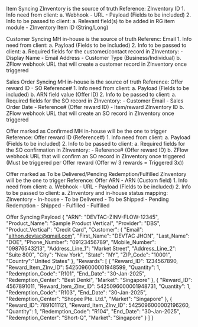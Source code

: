 Item Syncing
    ZInventory is the source of truth
    Reference: ZInventory ID
    1. Info need from client:
        a. Webhook
            - URL
            - Payload (Fields to be included)
    2. Info to be passed to client: 
        a. Relevant field(s) to be added in RG item module
            - ZInventory Item ID (String/Long)

Customer Syncing 
    MH in-house is the source of truth
    Referenc: Email
    1. Info need from client:
        a. Payload (Fields to be included)
    2. Info to be passed to client:
        a. Required fields for the customer/contact record in ZInventory:
            - Display Name
            - Email Address
            - Customer Type (Business/Individual)
        b. ZFlow webhook URL that will create a customer record in ZInventory once triggered

Sales Order Syncing
    MH in-house is the source of truth
    Reference: Offer reward ID - SO Reference#
    1. Info need from client:
        a. Payload (Fields to be included)
        b. ARN field value (Offer ID)
    2. Info to be passed to client:
        a. Required fields for the SO record in ZInventory:
            - Customer Email
            - Sales Order Date
            - Reference# (Offer reward ID)
            - Item/reward ZInventory ID
        b. ZFlow webhook URL that will create an SO record in ZInventory once triggered

Offer marked as Confirmed
    MH in-house will be the one to trigger
    Reference: Offer reward ID (Reference#)
    1. Info need from client:
        a. Payload (Fields to be included)
    2. Info to be passed to client:
        a. Required fields for the SO confirmation in ZInventory:
            - Reference# (Offer reward ID)
        b. ZFlow webhook URL that will confirm an SO record in ZInventory once triggered (Must be triggered per Offer reward (Offer w/ 3 rewards = Triggered 3x))

Offer marked as To be Delivered/Pending Redemption/Fulfilled
    ZInventory will be the one to trigger
    Reference: Offer ARN - ARN (Custom field)
    1. Info need from client:
        a. Webhook
            - URL
            - Payload (Fields to be included)
    2. Info to be passed to client:
        a. ZInventory and in-house status mapping:
            ZInventory - In-house
            - To be Delivered - To be Shipped
            - Pending Redemption - Shipped
            - Fulfilled - Fulfilled

Offer Syncing Payload
{
    "ARN": "DEVTAC-ZINV-FLOW-12345",
    "Product_Name": "Sample Product Vertical",
    "Provider": "DBS",
    "Product_Vertical": "Credit Card",
    "Customer": {
        "Email": "althon.devtac@gmail.com",
        "First_Name": "DEVTAC JHON",
        "Last_Name": "DOE",
        "Phone_Number": "09123456789",
        "Mobile_Number": "09876543213",
        "Address_Line_1": "Market Street",
        "Address_Line_2": "Suite 800",
        "City": "New York",
        "State": "NY",
        "ZIP_Code": "10001",
        "Country":"United States"
    },
    "Rewards": [
        {
            "Reward_ID": 1234567890,
            "Reward_Item_ZInv_ID": 5425096000001948599,
            "Quantity": 1,
            "Redemption_Code": "R101",
            "End_Date": "30-Jan-2025",
            "Redemption_Center": "Best Denki",
            "Market": "Singapore"
        },
        {
            "Reward_ID": 4567891011,
            "Reward_Item_ZInv_ID": 5425096000001948731,
            "Quantity": 1,
            "Redemption_Code": "R103",
            "End_Date": "30-Jan-2025",
            "Redemption_Center": "Shopee Pte. Ltd.",
            "Market": "Singapore"
        },
        {
            "Reward_ID": 7891011121,
            "Reward_Item_ZInv_ID": 5425096000002196260,
            "Quantity": 1,
            "Redemption_Code": "R104",
            "End_Date": "30-Jan-2025",
            "Redemption_Center": "Short-Q",
            "Market": "Singapore"
        }
    ]
}